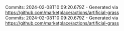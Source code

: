 Commits: 2024-02-08T10:09:20.679Z - Generated via https://github.com/marketplace/actions/artificial-grass
<br>
Commits: 2024-02-08T10:09:20.679Z - Generated via https://github.com/marketplace/actions/artificial-grass
<br>
